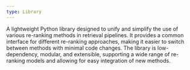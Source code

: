 ```yaml
---
type: Library
---
```


A lightweight Python library designed to unify and simplify the use of various re-ranking methods in retrieval pipelines. It provides a common interface for different re-ranking approaches, making it easier to switch between methods with minimal code changes. The library is low-dependency, modular, and extensible, supporting a wide range of re-ranking models and allowing for easy integration of new methods.